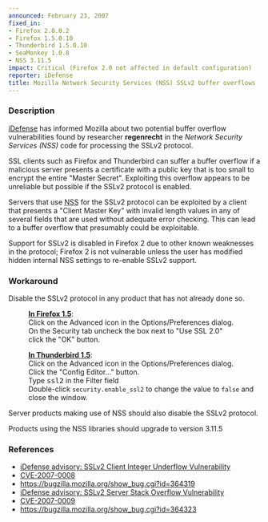 ```yaml
---
announced: February 23, 2007
fixed_in:
- Firefox 2.0.0.2
- Firefox 1.5.0.10
- Thunderbird 1.5.0.10
- SeaMonkey 1.0.8
- NSS 3.11.5
impact: Critical (Firefox 2.0 not affected in default configuration)
reporter: iDefense
title: Mozilla Network Security Services (NSS) SSLv2 buffer overflows
---
```


<h3>Description</h3>

<p><a class="ex-ref" href="http://labs.idefense.com/">iDefense</a> 
has informed Mozilla about two potential buffer overflow
vulnerabilities found by researcher <strong>regenrecht</strong>
in the <dfn>Network Security Services (NSS)</dfn> code for processing 
the SSLv2 protocol.</p>

<p>SSL clients such as Firefox and Thunderbird can suffer
a buffer overflow if a malicious server presents a certificate
with a public key that is too small to encrypt the entire
"Master Secret". Exploiting this overflow appears to be
unreliable but possible if the SSLv2 protocol is enabled.</p>

<p>Servers that use <abbr title="Network Security Services">NSS</abbr> 
for the SSLv2 protocol can be exploited by
a client that presents a "Client Master Key" with invalid length
values in any of several fields that are used without adequate
error checking. This can lead to a buffer overflow that
presumably could be exploitable.</p>

<p>Support for SSLv2 is disabled in Firefox 2 due to other known
weaknesses in the protocol; Firefox 2 is not vulnerable unless
the user has modified hidden internal NSS settings to
re-enable SSLv2 support.</p>

<h3>Workaround</h3>

<p>Disable the SSLv2 protocol in any product that has not already done so.</p>

<div style="margin-left: 40px;">
<p><strong style="text-decoration: underline;">In Firefox 1.5</strong>:<br/>
Click on the Advanced icon in the Options/Preferences dialog.<br/>
On the Security tab uncheck the box next to "Use SSL 2.0"<br/>
click the "OK" button.</p>

<p><strong style="text-decoration: underline;">In Thunderbird 1.5</strong>:<br/>
Click on the Advanced icon in the Options/Preferences dialog.<br/>
Click the "Config Editor..." button.<br/>
Type <kbd>ssl2</kbd> in the Filter field<br/>
Double-click <code>security.enable_ssl2</code> to change the value
to <code>false</code> and close the window.</p>
</div>

<p>Server products making use of NSS should also disable the SSLv2 protocol.</p>

<p>Products using the NSS libraries should upgrade
to version 3.11.5</p>

<h3>References</h3>

<ul>
<li><a class="ex-ref" href="http://labs.idefense.com/intelligence/vulnerabilities/display.php?id=482">
iDefense advisory: SSLv2 Client Integer Underflow Vulnerability</a></li>
<li><a class="ex-ref" href="http://nvd.nist.gov/nvd.cfm?cvename=CVE-2007-0008">CVE-2007-0008</a></li>
<li><a href="https://bugzilla.mozilla.org/show_bug.cgi?id=364319">
https://bugzilla.mozilla.org/show_bug.cgi?id=364319</a></li>
<li><a class="ex-ref" href="http://labs.idefense.com/intelligence/vulnerabilities/display.php?id=483">
iDefense advisory: SSLv2 Server Stack Overflow Vulnerability</a></li>
<li><a class="ex-ref" href="http://nvd.nist.gov/nvd.cfm?cvename=CVE-2007-0009">CVE-2007-0009</a></li>
<li><a href="https://bugzilla.mozilla.org/show_bug.cgi?id=364323">
https://bugzilla.mozilla.org/show_bug.cgi?id=364323</a></li>
</ul>



